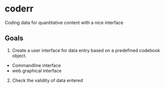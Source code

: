 # coderr
Coding data for quantitative content with a nice interface

## Goals

1. Create a user interface for data entry based on a predefined codebook object.
* Commandline interface
* web graphical interface
2. Check the validity of data entered
